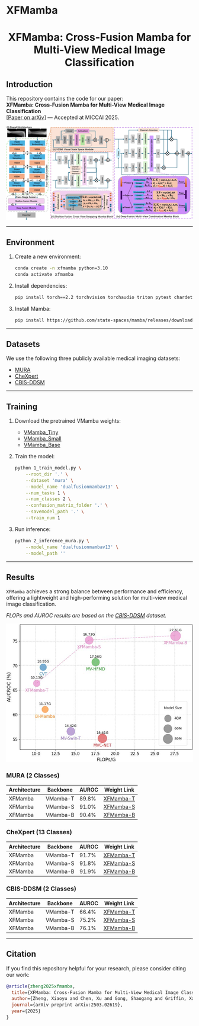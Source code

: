 # XFMamba

<div align="center">
<h1>XFMamba: Cross-Fusion Mamba for Multi-View Medical Image Classification</h1>
</div>

## Introduction

This repository contains the code for our paper:  
**XFMamba: Cross-Fusion Mamba for Multi-View Medical Image Classification**  
[[Paper on arXiv](https://arxiv.org/abs/2503.02619)] — Accepted at MICCAI 2025.

![XFMamba Architecture](figs/XFMamba.jpg)

---

## Environment

1. Create a new environment:
   ```bash
   conda create -n xfmamba python=3.10
   conda activate xfmamba
   ```

2. Install dependencies:
   ```bash
   pip install torch==2.2 torchvision torchaudio triton pytest chardet yacs termcolor fvcore seaborn packaging ninja einops numpy==1.24.4 timm==0.4.12
   ```

3. Install Mamba:
   ```bash
   pip install https://github.com/state-spaces/mamba/releases/download/v2.2.4/mamba_ssm-2.2.4+cu12torch2.2cxx11abiTRUE-cp310-cp310-linux_x86_64.whl
   ```

---

## Datasets

We use the following three publicly available medical imaging datasets:

- [MURA](https://stanfordmlgroup.github.io/competitions/mura/)
- [CheXpert](https://stanfordmlgroup.github.io/competitions/chexpert/)
- [CBIS-DDSM](https://www.cancerimagingarchive.net/collection/cbis-ddsm/)

---

## Training

1. Download the pretrained VMamba weights:

   - [VMamba_Tiny](https://drive.google.com/file/d/1W0EFQHvX4Cl6krsAwzlR-VKqQxfWEdM8/view?usp=drive_link)
   - [VMamba_Small](https://drive.google.com/file/d/1671QXJ-faiNX4cYUlXxf8kCpAjeA4Oah/view?usp=drive_link)
   - [VMamba_Base](https://drive.google.com/file/d/1qdH-CQxyUFLq6hElxCANz19IoS-_Cm1L/view?usp=drive_link)

2. Train the model:
   ```bash
   python 1_train_model.py \
       --root_dir '.' \
       --dataset 'mura' \
       --model_name 'dualfusionmambav13' \
       --num_tasks 1 \
       --num_classes 2 \
       --confusion_matrix_folder '.' \
       --savemodel_path '.' \
       --train_num 1
   ```

3. Run inference:
   ```bash
   python 2_inference_mura.py \
       --model_name 'dualfusionmambav13' \
       --model_path ''
   ```

---

## Results

`XFMamba` achieves a strong balance between performance and efficiency, offering a lightweight and high-performing solution for multi-view medical image classification.

*FLOPs and AUROC results are based on the [CBIS-DDSM](https://www.cancerimagingarchive.net/collection/cbis-ddsm/) dataset.*

![FLOPs](figs/Fig2_left.jpg)

### MURA (2 Classes)

| Architecture | Backbone   | AUROC | Weight Link     |
|--------------|------------|-------|-----------------|
| XFMamba      | VMamba-T   | 89.8% | [XFMamba-T]()    |
| XFMamba      | VMamba-S   | 91.0% | [XFMamba-S]()    |
| XFMamba      | VMamba-B   | 90.4% | [XFMamba-B]()    |

### CheXpert (13 Classes)

| Architecture | Backbone   | AUROC | Weight Link     |
|--------------|------------|-------|-----------------|
| XFMamba      | VMamba-T   | 91.7% | [XFMamba-T]()    |
| XFMamba      | VMamba-S   | 91.8% | [XFMamba-S]()    |
| XFMamba      | VMamba-B   | 91.9% | [XFMamba-B]()    |

### CBIS-DDSM (2 Classes)

| Architecture | Backbone   | AUROC | Weight Link     |
|--------------|------------|-------|-----------------|
| XFMamba      | VMamba-T   | 66.4% | [XFMamba-T]()    |
| XFMamba      | VMamba-S   | 75.2% | [XFMamba-S]()    |
| XFMamba      | VMamba-B   | 76.1% | [XFMamba-B]()    |

---

## Citation

If you find this repository helpful for your research, please consider citing our work:

```bibtex
@article{zheng2025xfmamba,
  title={XFMamba: Cross-Fusion Mamba for Multi-View Medical Image Classification},
  author={Zheng, Xiaoyu and Chen, Xu and Gong, Shaogang and Griffin, Xavier and Slabaugh, Greg},
  journal={arXiv preprint arXiv:2503.02619},
  year={2025}
}
```
